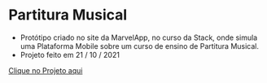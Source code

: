 # Partitura Musical

- Protótipo criado no site da MarvelApp, no curso da Stack, onde simula uma Plataforma Mobile sobre um curso de ensino de Partitura Musical.
- Projeto feito em 21 / 10 / 2021

[Clique no Projeto aqui](https://marvelapp.com/prototype/2baj457g/screen/82125654)
